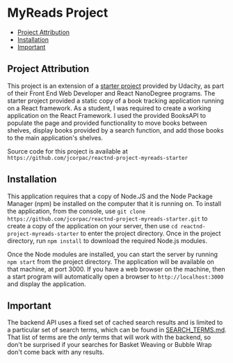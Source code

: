 # MyReads Project

* [Project Attribution](#attribution)
* [Installation](#installation)
* [Important](#important)

## Project Attribution

This project is an extension of a [starter project](https://github.com/udacity/reactnd-project-myreads-starter) provided by Udacity, as part of their Front End Web Developer and React NanoDegree programs. The starter project provided a static copy of a book tracking application running on a React framework. As a student, I was required to create a working application on the React Framework. I used the provided BooksAPI to populate the page and provided functionality to move books between shelves, display books provided by a search function, and add those books to the main application's shelves.

Source code for this project is available at `https://github.com/jcorpac/reactnd-project-myreads-starter`

## Installation

This application requires that a copy of Node.JS and the Node Package Manager (npm) be installed on the computer that it is running on. To install the application, from the console, use `git clone https://github.com/jcorpac/reactnd-project-myreads-starter.git` to create a copy of the application on your server, then use `cd reactnd-project-myreads-starter` to enter the project directory. Once in the project directory, run `npm install` to download the required Node.js modules.

Once the Node modules are installed, you can start the server by running `npm start` from the project directory. The application will be available on that machine, at port 3000. If you have a web browser on the machine, then a start program will automatically open a browser to `http://localhost:3000` and display the application.

## Important
The backend API uses a fixed set of cached search results and is limited to a particular set of search terms, which can be found in [SEARCH_TERMS.md](SEARCH_TERMS.md). That list of terms are the _only_ terms that will work with the backend, so don't be surprised if your searches for Basket Weaving or Bubble Wrap don't come back with any results.
